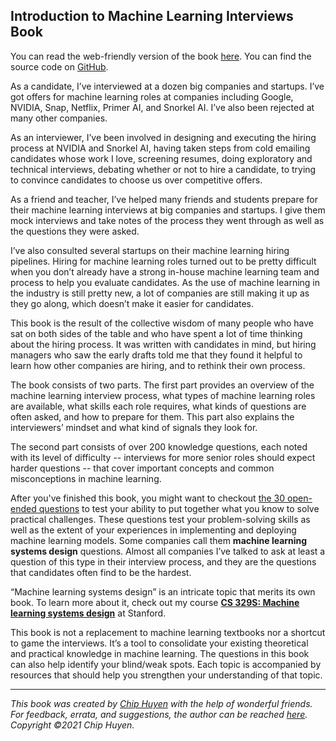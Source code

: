 ## Introduction to Machine Learning Interviews Book

You can read the web-friendly version of the book [here](https://huyenchip.com/ml-interviews-book/). You can find the source code on [GitHub](https://github.com/chiphuyen/ml-interviews-book).

As a candidate, I’ve interviewed at a dozen big companies and startups. I’ve got offers for machine learning roles at companies including Google, NVIDIA, Snap, Netflix, Primer AI, and Snorkel AI. I’ve also been rejected at many other companies.

As an interviewer, I’ve been involved in designing and executing the hiring process at NVIDIA and Snorkel AI, having taken steps from cold emailing candidates whose work I love, screening resumes, doing exploratory and technical interviews, debating whether or not to hire a candidate, to trying to convince candidates to choose us over competitive offers.

As a friend and teacher, I’ve helped many friends and students prepare for their machine learning interviews at big companies and startups. I give them mock interviews and take notes of the process they went through as well as the questions they were asked.

I’ve also consulted several startups on their machine learning hiring pipelines. Hiring for machine learning roles turned out to be pretty difficult when you don’t already have a strong in-house machine learning team and process to help you evaluate candidates. As the use of machine learning in the industry is still pretty new, a lot of companies are still making it up as they go along, which doesn’t make it easier for candidates.

This book is the result of the collective wisdom of many people who have sat on both sides of the table and who have spent a lot of time thinking about the hiring process. It was written with candidates in mind, but hiring managers who saw the early drafts told me that they found it helpful to learn how other companies are hiring, and to rethink their own process.

The book consists of two parts. The first part provides an overview of the machine learning interview process, what types of machine learning roles are available, what skills each role requires, what kinds of questions are often asked, and how to prepare for them. This part also explains the interviewers’ mindset and what kind of signals they look for.

The second part consists of over 200 knowledge questions, each noted with its level of difficulty -- interviews for more senior roles should expect harder questions -- that cover important concepts and common misconceptions in machine learning.

After you've finished this book, you might want to checkout [the 30 open-ended questions](https://huyenchip.com/machine-learning-systems-design/toc.html) to test your ability to put together what you know to solve practical challenges. These questions test your problem-solving skills as well as the extent of your experiences in implementing and deploying machine learning models. Some companies call them **machine learning systems design** questions. Almost all companies I’ve talked to ask at least a question of this type in their interview process, and they are the questions that candidates often find to be the hardest.

“Machine learning systems design” is an intricate topic that merits its own book. To learn more about it, check out my course [**CS 329S: Machine learning systems design**](https://stanford-cs329s.github.io/) at Stanford.

This book is not a replacement to machine learning textbooks nor a shortcut to game the interviews. It’s a tool to consolidate your existing theoretical and practical knowledge in machine learning. The questions in this book can also help identify your blind/weak spots. Each topic is accompanied by resources that should help you strengthen your understanding of that topic.

---
*This book was created by [Chip Huyen](https://huyenchip.com) with the help of wonderful friends. For feedback, errata, and suggestions, the author can be reached [here](https://huyenchip.com/communication/). Copyright ©2021 Chip Huyen.*